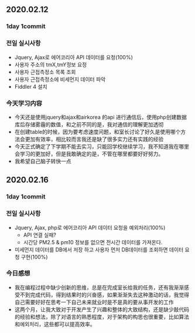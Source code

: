 ## 2020.02.12

### 1day 1commit

### 전일 실시사항
-  Jquery, Ajax로 에어코리아 API 데이터를 요청(100%)
  - 사용자 주소의 tmX,tmY정보 요정
  - 사용자 근접측정소 목록 조회
  - 사용자 근접측정소에 비세먼지 데이터 파악
-  Fiddler 4 설치

### 今天学习内容
- 今天还是使用jquery和ajax和airkorea 的api 进行通信后，使用php创建数据库后存储雾霾的数值，和之前不同的是，我对通信的理解更加透彻
- 在创建table的时候，因为要考虑速度问题，和室长讨论了好久是使用哪个方法会更加有效率，相比较而言我还是缺了很多实力还有实践的经验
- 今天正式确定了下学期不能去实习，只能回学校继续学习，我不知道我在哪里会学习的更加好，但是我敢确定的是，不管在哪里都要好好努力。
- 我希望自己脑子转快一点

## 2020.02.16

### 1day 1commit

### 전일 실시사항
- Jquery, Ajax, php로 에어코리아 API 데이터 요청을 예외처리(100%)
  - API 연결 실패?
  - 시간당 PM2.5 & pm10 정보를 없으면 전시간 데이터를 가져온다.
- 미세먼지 데이터를 DB에서 저장 하고 사용자 먼저 DB데이터를 조회하면 데이터 요청 구현(100%)

### 今日感想

- 我在编程过程中缺少创新的思维，总是在完成室长给我的任务，还有我渐渐感受不到完成代码，得到结果时的兴奋感，如果渐渐失去这种激动的话，我觉得自己需要好好在思考一下自己未来就业时是不是真的要从事开发的工作
- 这两个月，让我大致对于开发产生了兴趣和整体的大致结构，还是缺少敲代码的经验和想法，除了对语言的熟悉程度，对于架构的构思也很重要，比如算法和예외처리，这些都可以提高效率。
